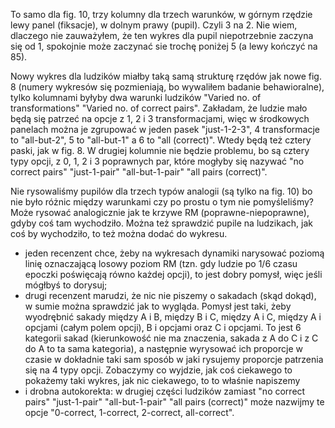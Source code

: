 
To samo dla fig. 10, trzy kolumny dla trzech warunków, w górnym rzędzie lewy panel (fiksacje), w dolnym prawy (pupil). Czyli 3 na 2. Nie wiem, dlaczego nie zauważyłem, że ten wykres dla pupil niepotrzebnie zaczyna się od 1, spokojnie może zaczynać sie trochę poniżej 5 (a lewy kończyć na 85). 

Nowy wykres dla ludzików miałby taką samą strukturę rzędów jak nowe fig. 8 (numery wykresów się pozmieniają, bo wywaliłem badanie behawioralne), tylko kolumnami byłyby dwa warunki ludzików "Varied no. of transformations" "Varied no. of correct pairs". Zakładam, że ludzie mało będą się patrzeć na opcje z 1, 2 i 3 transformacjami, więc w środkowych panelach można je zgrupować w jeden pasek "just-1-2-3", 4 transformacje to "all-but-2", 5 to "all-but-1" a 6 to "all (correct)". Wtedy będą też cztery paski, jak w fig. 8. W drugiej kolumnie nie będzie problemu, bo są cztery typy opcji, z 0, 1, 2 i 3 poprawnych par, które mogłyby się nazywać "no correct pairs" "just-1-pair" "all-but-1-pair" "all pairs (correct)".

Nie rysowaliśmy pupilów dla trzech typów analogii (są tylko na fig. 10) bo nie było różnic między warunkami czy po prostu o tym nie pomyśleliśmy? Może rysować analogicznie jak te krzywe RM (poprawne-niepoprawne), gdyby coś tam wychodziło. Można też sprawdzić pupile na ludzikach, jak coś by wychodziło, to też można dodać do wykresu.  

- jeden recenzent chce, żeby na wykresach dynamiki narysować poziomą linię oznaczającą losowy poziom RM (tzn. gdy ludzie po 1/6 czasu epoczki poświęcają równo każdej opcji), to jest dobry pomysł, więc jeśli mógłbyś to dorysuj;
- drugi recenzent marudzi, że nic nie piszemy o sakadach (skąd dokąd), w sumie można sprawdzić jak to wygląda. Pomysł jest taki, żeby wyodrębnić sakady między A i B, między B i C, między A i C, między A i opcjami (całym polem opcji), B i opcjami oraz C i opcjami. To jest 6 kategorii sakad (kierunkowość nie ma znaczenia, sakada z A do C i z C do A to ta sama kategoria), a następnie wyrysować ich proporcje w czasie w dokładnie taki sam sposób w jaki rysujemy proporcje patrzenia się na 4 typy opcji. Zobaczymy co wyjdzie, jak coś ciekawego to pokażemy taki wykres, jak nic ciekawego, to to właśnie napiszemy
- i drobna autokorekta: w drugiej części ludzików zamiast "no correct pairs" "just-1-pair" "all-but-1-pair" "all pairs (correct)" może nazwijmy te opcje "0-correct, 1-correct, 2-correct, all-correct".
